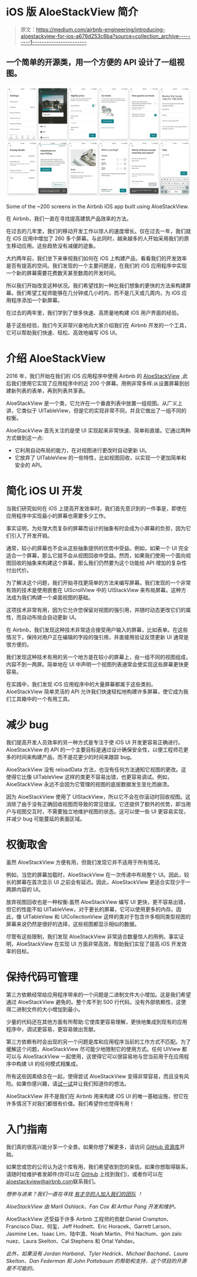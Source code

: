 # iOS 版 AloeStackView 简介

> 原文：<https://medium.com/airbnb-engineering/introducing-aloestackview-for-ios-a676d253c6ba?source=collection_archive---------1----------------------->

## 一个简单的开源类，用一个方便的 API 设计了一组视图。

![](img/d892ce2b5f1141acadef2170004bbca3.png)

Some of the ~200 screens in the Airbnb iOS app built using AloeStackView.

在 Airbnb，我们一直在寻找提高建筑产品效率的方法。

在过去的几年里，我们的移动开发工作以惊人的速度增长。仅在过去一年，我们就在 iOS 应用中增加了 260 多个屏幕。与此同时，越来越多的人开始采用我们的原生移动应用。这些趋势没有减缓的迹象。

大约两年前，我们坐下来审视我们如何在 iOS 上构建产品，看看我们的开发效率是否有提高的空间。我们发现的一个主要问题是，在我们的 iOS 应用程序中实现一个新的屏幕需要花费数天甚至数周的开发时间。

所以我们开始改变这种状况。我们希望找到一种比我们想象的更快的方法来构建屏幕。我们希望工程师能够在几分钟或几小时内，而不是几天或几周内，为 iOS 应用程序添加一个新屏幕。

在过去的两年里，我们学到了很多快速、高质量地构建 iOS 用户界面的经验。

基于这些经验，我们今天非常兴奋地向大家介绍我们在 Airbnb 开发的一个工具，它可以帮助我们快速、轻松、高效地编写 iOS UI。

# 介绍 AloeStackView

2016 年，我们开始在我们的 iOS 应用程序中使用 Airbnb 的 [AloeStackView](https://github.com/airbnb/AloeStackView) ,此后我们使用它实现了应用程序中的近 200 个屏幕。用例非常多样:从设置屏幕到创建新列表的表单，再到列表共享表。

AloeStackView 是一个类，它允许在一个垂直列表中放置一组视图。从广义上讲，它类似于 UITableView，但是它的实现非常不同，并且它做出了一组不同的权衡。

AloeStackView 首先关注的是使 UI 实现起来非常快速、简单和直接。它通过两种方式做到这一点:

*   它利用自动布局的能力，在对视图进行更改时自动更新 UI。
*   它放弃了 UITableView 的一些特性，比如视图回收，以实现一个更加简单和安全的 API。

# 简化 iOS UI 开发

当我们研究如何在 iOS 上提高开发效率时，我们首先意识到的一件事是，即使在应用程序中实现最小的屏幕也需要多少工作。

事实证明，为处理大而复杂的屏幕而设计的抽象有时会成为小屏幕的负担，因为它们引入了开发开销。

通常，较小的屏幕也不会从这些抽象提供的优势中受益。例如，如果一个 UI 完全适合一个屏幕，那么它就不会从视图回收中受益。然而，如果我们使用一个面向视图回收的抽象来构建这个屏幕，那么我们仍然要为这个功能给 API 增加的复杂性付出代价。

为了解决这个问题，我们开始寻找更简单的方法来编写屏幕。我们发现的一个非常有效的技术是使用嵌套在 UIScrollView 中的 UIStackView 来布局屏幕。这种方法成为我们构建一个桌面视图的基础。

这项技术非常有用，因为它允许您保留对视图的强引用，并随时动态更改它们的属性，而自动布局会自动更新 UI。

在 Airbnb，我们发现这种技术非常适合接受用户输入的屏幕，比如表单。在这些情况下，保持对用户正在编辑的字段的强引用，并直接用验证反馈更新 UI 通常是很方便的。

我们发现这种技术有用的另一个地方是在较小的屏幕上，由一组不同的视图组成，内容不到一两屏。简单地在 UI 中声明一个视图列表通常会使实现这些屏幕更快更容易。

在实践中，我们发现 iOS 应用程序中的大量屏幕都属于这些类别。AloeStackView 简单灵活的 API 允许我们快速轻松地构建许多屏幕，使它成为我们工具箱中的一个有用工具。

# 减少 bug

我们提高开发人员效率的另一种方式是专注于使 iOS UI 开发更容易正确进行。AloeStackView 的 API 的一个主要目标是通过设计确保安全性，以便工程师花更多的时间来构建产品，而不是花更少的时间来跟踪 bug。

AloeStackView 没有 reloadData 方法，也没有任何方法通知它视图的更改。这使得它比像 UITableView 这样的类更不容易出错，也更容易调试。例如，AloeStackView 永远不会因为它管理的视图的底层数据发生变化而崩溃。

因为 AloeStackView 使用了 UIStackView，所以它不会在你滚动时回收视图。这消除了由于没有正确回收视图而导致的常见错误。它还提供了额外的优势，即当用户与视图交互时，不需要独立地维护视图的状态。这可以使一些 UI 更容易实现，并减少 bug 可能蔓延的表面区域。

# 权衡取舍

虽然 AloeStackView 方便有用，但我们发现它并不适用于所有情况。

例如，当您的屏幕加载时，AloeStackView 在一次传递中布局整个 UI。因此，较长的屏幕在首次显示 UI 之前会有延迟。因此，AloeStackView 更适合实现少于一两屏内容的 UI。

放弃视图回收也是一种权衡:虽然 AloeStackView 编写 UI 更快，更不容易出错，但它的性能不如 UITableView，对于更长的屏幕，它可以使用更多的内存。因此，像 UITableView 和 UICollectionView 这样的类对于包含许多相同类型视图的屏幕来说仍然是很好的选择，这些视图都显示相似的数据。

尽管有这些限制，我们发现 AloeStackView 非常适合数量惊人的用例。事实证明，AloeStackView 在实现 UI 方面非常高效，帮助我们实现了提高 iOS 开发效率的目标。

# 保持代码可管理

第三方依赖经常给应用程序带来的一个问题是二进制文件大小增加。这是我们希望通过 AloeStackView 避免的。整个库不到 500 行代码，没有外部依赖性，这使得二进制文件的大小增加到最小。

少量的代码还在其他方面有所帮助:它使库更容易理解，更快地集成到现有的应用程序中，调试更容易，更容易做出贡献。

第三方依赖有时会出现的另一个问题是库和应用程序当前的工作方式不匹配。为了缓解这个问题，AloeStackView 尽可能少地限制它的使用方式。任何 UIView 都可以与 AloeStackView 一起使用，这使得它可以很容易地与您当前用于在应用程序中构建 UI 的任何模式相集成。

所有这些因素结合在一起，使得尝试 AloeStackView 变得非常容易，而且没有风险。如果你感兴趣，请[试一试](https://github.com/airbnb/AloeStackView)并让我们知道你的想法。

AloeStackView 并不是我们在 Airbnb 用来构建 iOS UI 的唯一基础设施，但它在许多情况下对我们都很有价值。我们希望你也觉得有用！

# 入门指南

我们真的很高兴能分享一个全景。如果你想了解更多，请访问 [GitHub 资源库](https://github.com/airbnb/AloeStackView)开始。

如果您或您的公司认为这个库有用，我们希望收到您的来信。如果你想取得联系，请随时给维护者发邮件(你可以在 [GitHub](https://github.com/airbnb/AloeStackView#maintainers) 上找到我们)，或者你可以在[aloestackview@airbnb.com](mailto:aloestackview@airbnb.com)联系我们。

*想参与进来？我们一直在寻找* [*有才华的人加入我们的团队*](https://www.airbnb.com/careers) *！*

*AloeStackView 由 Marli Oshlack、Fan Cox 和 Arthur Pang 开发和维护。*

AloeStackView 还受益于许多 Airbnb 工程师的贡献:Daniel Crampton、Francisco Diaz、何玺、Jeff Hodnett、Eric Horacek、Garrett Larson、Jasmine Lee、Isaac Lim、陆中浪、Noah Martin、Phil Nachum、gon zalo nuez、Laura Skelton、Cal Stephens 和 Ortal Yahdav。

*此外，如果没有 Jordan Harband、Tyler Hedrick、Michael Bachand、Laura Skelton、Dan Federman 和 John Pottebaum 的帮助和支持，这个项目的开源是不可能的。*